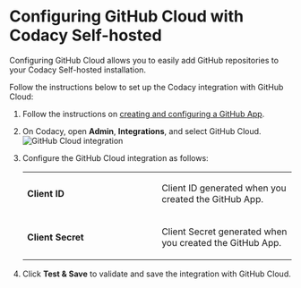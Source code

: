 # Configuring GitHub Cloud with Codacy Self-hosted

Configuring GitHub Cloud allows you to easily add GitHub repositories to
your Codacy Self-hosted installation.

Follow the instructions below to set up the Codacy integration with
GitHub Cloud:

1.  <span style="font-weight: 400;">Follow the instructions on
    </span>[<span style="font-weight: 400;">creating and configuring a
    GitHub
    App</span>](/hc/en-us/articles/360012665460)<span
    style="font-weight: 400;">.</span>
2.  <span style="font-weight: 400;">On Codacy, open **Admin**,
    **Integrations**, and select GitHub Cloud.</span>![GitHub Cloud
    integration](/hc/article_attachments/360011390819/screenshot-github-cloud.png)
3.  <span style="font-weight: 400;">Configure the GitHub Cloud
    integration as follows:</span>
    <table>
    <colgroup>
    <col width="50%" />
    <col width="50%" />
    </colgroup>
    <tbody>
    <tr class="odd">
    <td><p><strong>Client ID</strong></p></td>
    <td><p><span style="font-weight: 400;">Client ID generated when you created the GitHub App.</span></p></td>
    </tr>
    <tr class="even">
    <td><p><strong>Client Secret</strong></p></td>
    <td><p><span style="font-weight: 400;">Client Secret generated when you created the GitHub App.</span></p></td>
    </tr>
    </tbody>
    </table>

4.  <span style="font-weight: 400;">Click </span>**Test & Save**<span
    style="font-weight: 400;"> to validate and save the integration with
    GitHub Cloud.</span>

